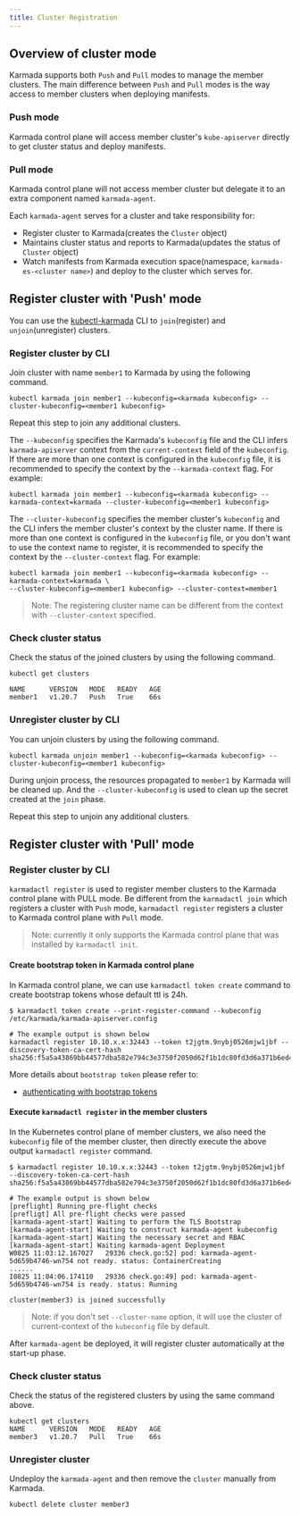 ```yaml
---
title: Cluster Registration
---
```


## Overview of cluster mode

Karmada supports both `Push` and `Pull` modes to manage the member clusters.
The main difference between `Push` and `Pull` modes is the way access to member clusters when deploying manifests.

### Push mode
Karmada control plane will access member cluster's `kube-apiserver` directly to get cluster status and deploy manifests.

### Pull mode
Karmada control plane will not access member cluster but delegate it to an extra component named `karmada-agent`.

Each `karmada-agent` serves for a cluster and take responsibility for:
- Register cluster to Karmada(creates the `Cluster` object)
- Maintains cluster status and reports to Karmada(updates the status of `Cluster` object)
- Watch manifests from Karmada execution space(namespace, `karmada-es-<cluster name>`) and deploy to the cluster which serves for.

## Register cluster with 'Push' mode

You can use the [kubectl-karmada](../../installation/install-kubectl-karmada.md) CLI to `join`(register) and `unjoin`(unregister) clusters.

### Register cluster by CLI

Join cluster with name `member1` to Karmada by using the following command.
```
kubectl karmada join member1 --kubeconfig=<karmada kubeconfig> --cluster-kubeconfig=<member1 kubeconfig>
```
Repeat this step to join any additional clusters.

The `--kubeconfig` specifies the Karmada's `kubeconfig` file and the CLI infers `karmada-apiserver` context
from the `current-context` field of the `kubeconfig`. If there are more than one context is configured in
the `kubeconfig` file, it is recommended to specify the context by the `--karmada-context` flag. For example:
```
kubectl karmada join member1 --kubeconfig=<karmada kubeconfig> --karmada-context=karmada --cluster-kubeconfig=<member1 kubeconfig>
```

The `--cluster-kubeconfig` specifies the member cluster's `kubeconfig` and the CLI infers the member cluster's context
by the cluster name. If there is more than one context is configured in the `kubeconfig` file, or you don't want to use
the context name to register, it is recommended to specify the context by the `--cluster-context` flag. For example:

```
kubectl karmada join member1 --kubeconfig=<karmada kubeconfig> --karmada-context=karmada \
--cluster-kubeconfig=<member1 kubeconfig> --cluster-context=member1
```
> Note: The registering cluster name can be different from the context with `--cluster-context` specified.

### Check cluster status

Check the status of the joined clusters by using the following command.
```
kubectl get clusters

NAME      VERSION   MODE   READY   AGE
member1   v1.20.7   Push   True    66s
```
### Unregister cluster by CLI

You can unjoin clusters by using the following command.
```
kubectl karmada unjoin member1 --kubeconfig=<karmada kubeconfig> --cluster-kubeconfig=<member1 kubeconfig>
```
During unjoin process, the resources propagated to `member1` by Karmada will be cleaned up.
And the `--cluster-kubeconfig` is used to clean up the secret created at the `join` phase.

Repeat this step to unjoin any additional clusters.

## Register cluster with 'Pull' mode

### Register cluster by CLI

`karmadactl register` is used to register member clusters to the Karmada control plane with PULL mode. 
Be different from the `karmadactl join` which registers a cluster with `Push` mode, `karmadactl register` registers a cluster to Karmada control plane with `Pull` mode.

> Note: currently it only supports the Karmada control plane that was installed by `karmadactl init`.

#### Create bootstrap token in Karmada control plane

In Karmada control plane, we can use `karmadactl token create` command to create bootstrap tokens whose default ttl is 24h.

```
$ karmadactl token create --print-register-command --kubeconfig /etc/karmada/karmada-apiserver.config
```

```
# The example output is shown below
karmadactl register 10.10.x.x:32443 --token t2jgtm.9nybj0526mjw1jbf --discovery-token-ca-cert-hash sha256:f5a5a43869bb44577dba582e794c3e3750f2050d62f1b1dc80fd3d6a371b6ed4
```

More details about `bootstrap token` please refer to:
- [authenticating with bootstrap tokens](https://kubernetes.io/docs/reference/access-authn-authz/bootstrap-tokens/)

#### Execute `karmadactl register` in the member clusters

In the Kubernetes control plane of member clusters, we also need the `kubeconfig` file of the member cluster, then directly execute the above output `karmadactl register` command.

```
$ karmadactl register 10.10.x.x:32443 --token t2jgtm.9nybj0526mjw1jbf --discovery-token-ca-cert-hash sha256:f5a5a43869bb44577dba582e794c3e3750f2050d62f1b1dc80fd3d6a371b6ed4
```

```
# The example output is shown below
[preflight] Running pre-flight checks
[prefligt] All pre-flight checks were passed
[karmada-agent-start] Waiting to perform the TLS Bootstrap
[karmada-agent-start] Waiting to construct karmada-agent kubeconfig
[karmada-agent-start] Waiting the necessary secret and RBAC
[karmada-agent-start] Waiting karmada-agent Deployment
W0825 11:03:12.167027   29336 check.go:52] pod: karmada-agent-5d659b4746-wn754 not ready. status: ContainerCreating
......
I0825 11:04:06.174110   29336 check.go:49] pod: karmada-agent-5d659b4746-wn754 is ready. status: Running

cluster(member3) is joined successfully
```

> Note: if you don't set `--cluster-name` option, it will use the cluster of current-context of the `kubeconfig` file by default.


After `karmada-agent` be deployed, it will register cluster automatically at the start-up phase.

### Check cluster status

Check the status of the registered clusters by using the same command above.
```
kubectl get clusters
NAME      VERSION   MODE   READY   AGE
member3   v1.20.7   Pull   True    66s
```
### Unregister cluster

Undeploy the `karmada-agent` and then remove the `cluster` manually from Karmada.
```
kubectl delete cluster member3
```
